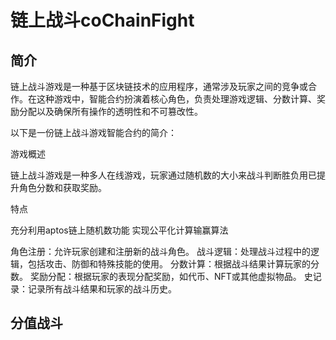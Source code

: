# 链上战斗coChainFight

## 简介
链上战斗游戏是一种基于区块链技术的应用程序，通常涉及玩家之间的竞争或合作。在这种游戏中，智能合约扮演着核心角色，负责处理游戏逻辑、分数计算、奖励分配以及确保所有操作的透明性和不可篡改性。

以下是一份链上战斗游戏智能合约的简介：

游戏概述

链上战斗游戏是一种多人在线游戏，玩家通过随机数的大小来战斗判断胜负用已提升角色分数和获取奖励。

特点

充分利用aptos链上随机数功能 实现公平化计算输赢算法

角色注册：允许玩家创建和注册新的战斗角色。
战斗逻辑：处理战斗过程中的逻辑，包括攻击、防御和特殊技能的使用。
分数计算：根据战斗结果计算玩家的分数。
奖励分配：根据玩家的表现分配奖励，如代币、NFT或其他虚拟物品。
史记录：记录所有战斗结果和玩家的战斗历史。

## 分值战斗

